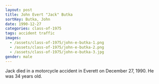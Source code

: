 ```yaml
---
layout: post
title: John Evert "Jack" Butka
sortKey: Butka, John
date: 1990-12-27
categories: class-of-1975
tags: accident traffic
images:
  - /assets/class-of-1975/john-e-butka-1.png
  - /assets/class-of-1975/john-e-butka-2.png
  - /assets/class-of-1975/john-e-butka-3.jpg
gender: male
---
```

Jack died in a motorcycle accident in Everett on December 27, 1990. He was 34 years old.
